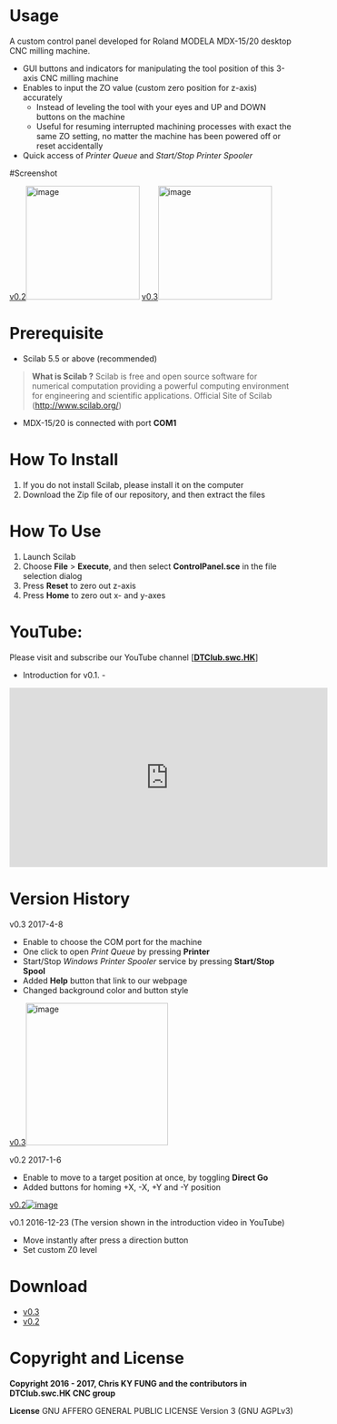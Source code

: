 # Usage
A custom control panel developed for Roland MODELA MDX-15/20 desktop CNC milling machine.
- GUI buttons and indicators for manipulating the tool position of this 3-axis CNC milling machine
- Enables to input the ZO value (custom zero position for z-axis) accurately
  * Instead of leveling the tool with your eyes and UP and DOWN buttons on the machine
  * Useful for resuming interrupted machining processes with exact the same ZO setting, no matter the machine has been powered off or reset accidentally 
- Quick access of *Printer Queue* and *Start/Stop Printer Spooler*
 
#Screenshot

<a href='https://kl7.info/img-58f0e64bdbbe5.html'>v0.2<img src='https://kl7.info/thumb/58f0e64bdbbe5.png' alt='image' height="200"></a>
<a href='https://kl7.info/img-58e88857deb42.html'>v0.3<img src='https://kl7.info/thumb/58e88857deb42.png' alt='image' height="200"></a>

# Prerequisite
* Scilab 5.5 or above (recommended)
> **What is Scilab ?** 
> Scilab is free and open source software for numerical computation providing a powerful computing environment for engineering and scientific applications. Official Site of Scilab (http://www.scilab.org/)
* MDX-15/20 is connected with port **COM1**

# How To Install
1. If you do not install Scilab, please install it on the computer
2. Download the Zip file of our repository, and then extract the files

# How To Use
1. Launch Scilab
2. Choose **File** > **Execute**, and then select **ControlPanel.sce** in the file selection dialog
3. Press **Reset** to zero out z-axis
4. Press **Home** to zero out x- and y-axes

# YouTube:
Please visit and subscribe our YouTube channel [**[DTClub.swc.HK](https://www.youtube.com/channel/UCGlT2itihZuRxMckNcfcA3A)**]

* Introduction for v0.1. - 
<iframe width="560" height="315" src="https://www.youtube.com/embed/1qtFWHFQnls" frameborder="0" allowfullscreen></iframe>

# Version History
v0.3 2017-4-8
- Enable to choose the COM port for the machine
- One click to open *Print Queue* by pressing **Printer**
- Start/Stop *Windows Printer Spooler* service by pressing **Start/Stop Spool**
- Added **Help** button that link to our webpage
- Changed background color and button style

<a href='https://kl7.info/img-58e88857deb42.html'>v0.3<img src='https://kl7.info/thumb/58e88857deb42.png' alt='image' width="250"></a>

v0.2 2017-1-6
- Enable to move to a target position at once, by toggling **Direct Go**
- Added buttons for homing +X, -X, +Y and -Y position

<a href='https://kl7.info/img-5891fdd97b172.html'>v0.2<img src='https://101img.com/upload/small/2017/02/01/5891fdd97b0cc.png' alt='image'/></a>

v0.1 2016-12-23 (The version shown in the introduction video in YouTube)
- Move instantly after press a direction button
- Set custom Z0 level

# Download
- [v0.3](https://github.com/chriskyfung/modela_mdx-15_20_control_panel_scilab/archive/v0.3.zip)
- [v0.2](https://github.com/chriskyfung/modela_mdx-15_20_control_panel_scilab/archive/v0.2.zip)

# Copyright and License
**Copyright 2016 - 2017, Chris KY FUNG and the contributors in DTClub.swc.HK CNC group**

**License** GNU AFFERO GENERAL PUBLIC LICENSE Version 3 (GNU AGPLv3)
